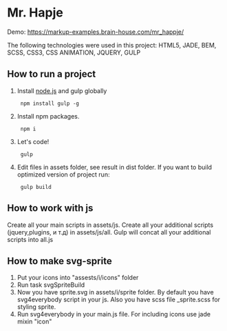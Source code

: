 # Mr. Hapje

Demo: https://markup-examples.brain-house.com/mr_happje/

The following technologies were used in this project:
HTML5, JADE, BEM, SCSS, CSS3, CSS ANIMATION, JQUERY, GULP

## How to run a project
1. Install [node.js](https://nodejs.org/) and gulp globally

		npm install gulp -g

2. Install npm packages.

		npm i
		
3. Let's code!

		gulp

4. Edit files in assets folder, see result in dist folder. If you want to build optimized version of project run:

		gulp build

## How to work with js

Create all your main scripts in assets/js. Create all your additional scripts (jquery,plugins, и т.д) in assets/js/all. Gulp will concat all your additional scripts into all.js

## How to make svg-sprite

1. Put your icons into "assests/i/icons" folder
2. Run task svgSpriteBuild
3. Now you have sprite.svg in assets/i/sprite folder. By default you have svg4everybody script in your js. Also you have scss file _sprite.scss for styling sprite.
4. Run svg4everybody in your main.js file. For including icons use jade mixin "icon"
